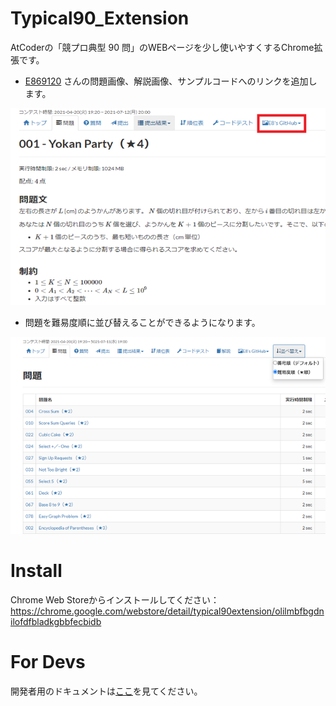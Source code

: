 # Typical90_Extension

AtCoderの「競プロ典型 90 問」のWEBページを少し使いやすくするChrome拡張です。

* [E869120](https://github.com/E869120/kyopro_educational_90) さんの問題画像、解説画像、サンプルコードへのリンクを追加します。

![Screenshot](typical90_extension/img/screenshot_x640x400.png "Screenshot")

* 問題を難易度順に並び替えることができるようになります。

![Screenshot2](typical90_extension/img/screenshot2_x640x400.png "Screenshot2")

# Install

Chrome Web Storeからインストールしてください：https://chrome.google.com/webstore/detail/typical90extension/olilmbfbgdnilofdfbladkgbbfecbidb

# For Devs

開発者用のドキュメントは[ここ](README_devs.md)を見てください。


